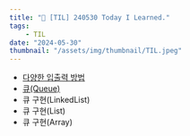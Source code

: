 ```yaml
---
title: "📝 [TIL] 240530 Today I Learned."
tags:
    - TIL
date: "2024-05-30"
thumbnail: "/assets/img/thumbnail/TIL.jpeg"
---
```


- [다양한 입출력 방법](https://www.devkobe24.com/2024/cs/2024-05-30-VariousInputOutputMethods.html)
- [큐(Queue)](https://www.devkobe24.com/Backend/AnD/2024-05-30-Queue.html)
- 큐 구현(LinkedList)
- 큐 구현(List)
- 큐 구현(Array)

